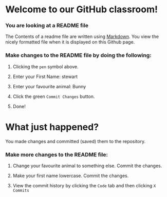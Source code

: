 # Welcome to our GitHub classroom!
### You are looking at a README file
The Contents of a readme file are written using [Markdown](https://www.markdownguide.org/basic-syntax/). You view the nicely formatted file when it is displayed on this Github page.

### Make changes to the README file by doing the following:

1. Clicking the `pen` symbol above.

2. Enter your First Name: stewart

3. Enter your favourite animal: Bunny

4. Click the green `Commit Changes` button.

5. Done!

# What just happened?
You made changes and committed (saved) them to the repository.

### Make more changes to the README file:
1. Change your favourite animal to something else. Commit the changes.

2. Make your first name lowercase. Commit the changes.

3. View the commit history by clicking the `Code` tab and then clicking `X Commits`
